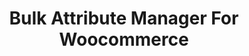 ---
title: Bulk Attribute Manager For Woocommerce
redirect_from:
    - /woocommerce-bulk-attribute-manager/
    - /wcbam/
    - /wp/plugins/woocommerce-bulk-attribute-manager/
    - /wp/plugins/wcbam/
redirect_to: https://wordpress.org/plugins/woocommerce-bulk-attribute-manager
---